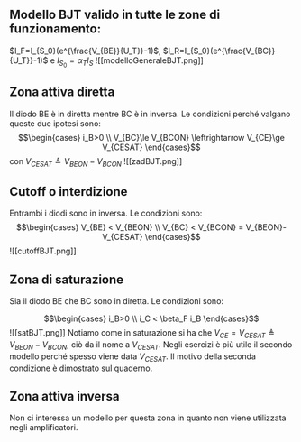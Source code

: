 ## Modello BJT valido in tutte le zone di funzionamento:
$I_F=I_{S_0}(e^{\frac{V_{BE}}{U_T}}-1)$, $I_R=I_{S_0}(e^{\frac{V_{BC}}{U_T}}-1)$ e $I_{S_0}=\alpha_T I_S$
![[modelloGeneraleBJT.png]]
## Zona attiva diretta
Il diodo BE è in diretta mentre BC è in inversa.
Le condizioni perché valgano queste due ipotesi sono:
$$\begin{cases} i_B>0 \\
V_{BC}\le V_{BCON} \leftrightarrow V_{CE}\ge V_{CESAT}
\end{cases}$$
con $V_{CESAT}\triangleq V_{BEON}-V_{BCON}$
![[zadBJT.png]]
## Cutoff o interdizione
Entrambi i diodi sono in inversa.
Le condizioni sono:
$$\begin{cases} V_{BE} < V_{BEON} \\
V_{BC} < V_{BCON} = V_{BEON}-V_{CESAT}
\end{cases}$$
![[cutoffBJT.png]]
## Zona di saturazione 
Sia il diodo BE che BC sono in diretta.
Le condizioni sono:

$$\begin{cases} i_B>0 \\
i_C < \beta_F i_B 
\end{cases}$$
![[satBJT.png]]
Notiamo come in saturazione si ha che $V_{CE}=V_{CESAT}\triangleq V_{BEON}-V_{BCON}$, ciò da il nome a $V_{CESAT}$.
Negli esercizi è più utile il secondo modello perché spesso viene data $V_{CESAT}$.
Il motivo della seconda condizione è dimostrato sul quaderno.
## Zona attiva inversa 
Non ci interessa un modello per questa zona in quanto non viene utilizzata negli amplificatori.